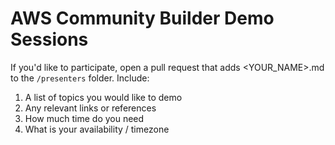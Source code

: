 # AWS Community Builder Demo Sessions

If you'd like to participate, open a pull request that adds <YOUR_NAME>.md to the `/presenters` folder. Include:

1. A list of topics you would like to demo
2. Any relevant links or references
3. How much time do you need
4. What is your availability / timezone

